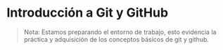 # Introducción a Git y GitHub

> Nota: Estamos preparando el entorno de trabajo, esto evidencia la práctica y adquisición de los conceptos básicos de git y github.
